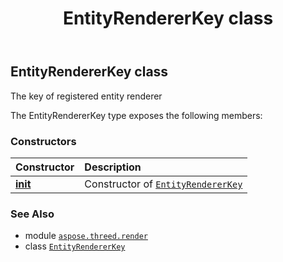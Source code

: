 ﻿---
title: EntityRendererKey class
second_title: Aspose.3D for Python via .NET API References
description: 
type: docs
weight: 40
url: /python-net/aspose.threed.render/entityrendererkey/
is_root: false
---

## EntityRendererKey class

The key of registered entity renderer



The EntityRendererKey type exposes the following members:

### Constructors
| Constructor | Description |
| :- | :- |
| [__init__](/3d/python-net/aspose.threed.render/entityrendererkey/__init__/#str) | Constructor of [`EntityRendererKey`](/3d/python-net/aspose.threed.render/entityrendererkey) |



### See Also
* module [`aspose.threed.render`](..)
* class [`EntityRendererKey`](/3d/python-net/aspose.threed.render/entityrendererkey)
